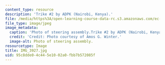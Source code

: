 ```yaml
---
content_type: resource
description: 'Trike #2 by ADPK (Nairobi, Kenya).'
file: /media/https%3A/open-learning-course-data-rc.s3.amazonaws.com/ec-721-wheelchair-design-in-developing-countries-spring-2009/95c8dde04c445e1002a0fbb7b572085f_IMG_3927.jpg
file_type: image/jpeg
image_metadata:
  caption: 'Photo of steering assembly.Trike #2 by ADPK (Nairobi, Kenya).'
  credit: 'Credit: Photo courtesy of Amos G. Winter.'
  image-alt: Photo of steering assembly.
resourcetype: Image
title: IMG_3927.jpg
uid: 95c8dde0-4c44-5e10-02a0-fbb7b572085f
---
```


